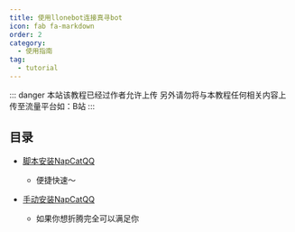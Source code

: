 ```yaml
---
title: 使用llonebot连接真寻bot
icon: fab fa-markdown
order: 2
category:
  - 使用指南
tag:
  - tutorial
---
```


::: danger
本站该教程已经过作者允许上传
另外请勿将与本教程任何相关内容上传至流量平台如：B站
:::

## 目录

- [脚本安装NapCatQQ](./NapCat.md)
  - 便捷快速～
    
- [手动安装NapCatQQ](./NapCat2.md)
  - 如果你想折腾完全可以满足你